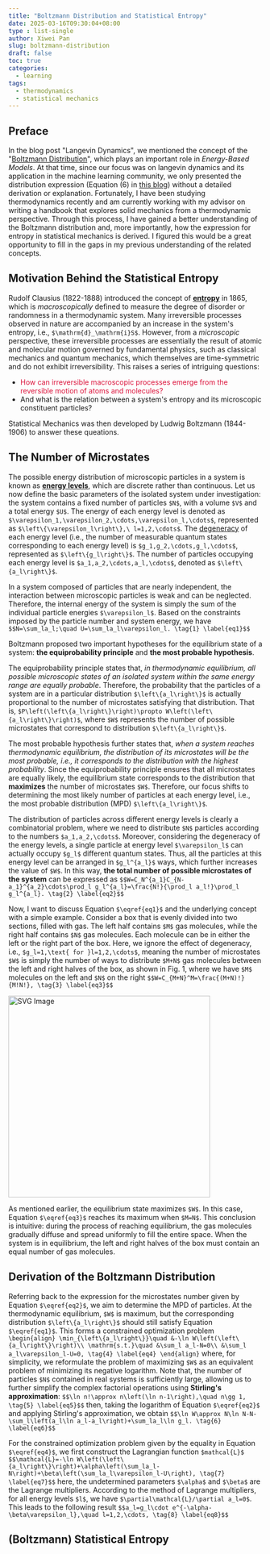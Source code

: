 ```yaml
---
title: "Boltzmann Distribution and Statistical Entropy"
date: 2025-03-16T09:30:04+08:00
type : list-single
author: Xiwei Pan
slug: boltzmann-distribution
draft: false
toc: true
categories:
  - learning
tags:
  - thermodynamics
  - statistical mechanics
---
```

## Preface
In the blog post "Langevin Dynamics", we mentioned the concept of the "[Boltzmann Distribution](https://xiweipan.com/en/2024/10/15/langevin-dynamics/#boltzmann-distribution)", which plays an important role in *Energy-Based Models*. At that time, since our focus was on langevin dynamics and its application in the machine learning community, we only presented the distribution expression (Equation (6) in [this blog](https://xiweipan.com/en/2024/10/15/langevin-dynamics/)) without a detailed derivation or explanation. Fortunately, I have been studying thermodynamics recently and am currently working with my advisor on writing a handbook that explores solid mechanics from a thermodynamic perspective. Through this process, I have gained a better understanding of the Boltzmann distribution and, more importantly, how the expression for entropy in statistical mechanics is derived. I figured this would be a great opportunity to fill in the gaps in my previous understanding of the related concepts.

## Motivation Behind the Statistical Entropy
Rudolf Clausius (1822-1888) introduced the concept of **[entropy](https://en.wikipedia.org/wiki/Entropy)** in 1865, which is *macroscopically* defined to measure the degree of disorder or randomness in a thermodynamic system. Many irreversible processes observed in nature are accompanied by an increase in the system's entropy, i.e., `$\mathrm{d}_\mathrm{i}S$`. However, from a *microscopic* perspective, these irreversible processes are essentially the result of atomic and molecular motion governed by fundamental physics, such as classical mechanics and quantum mechanics, which themselves are time-symmetric and do not exhibit irreversibility. This raises a series of intriguing questions: 
- <font color=Crimson>How can irreversible macroscopic processes emerge from the reversible motion of atoms and molecules?</font>
- And what is the relation between a system's entropy and its microscopic constituent particles?

Statistical Mechanics was then developed by Ludwig Boltzmann (1844-1906) to answer these queations.

## The Number of Microstates
The possible energy distribution of microscopic particles in a system is known as **[energy levels](https://en.wikipedia.org/wiki/Energy_level)**, which are discrete rather than continuous. Let us now define the basic parameters of the isolated system under investigation: the system contains a fixed number of particles `$N$`, with a volume `$V$` and a total energy `$U$`. The energy of each energy level is denoted as `$\varepsilon_1,\varepsilon_2,\cdots,\varepsilon_l,\cdots$`, represented as `$\left\{\varepsilon_l\right\},\ l=1,2,\cdots$`. The [degeneracy](https://en.wikipedia.org/wiki/Degenerate_energy_levels) of each energy level (i.e., the number of measurable quantum states corresponding to each energy level) is `$g_1,g_2,\cdots,g_l,\cdots$`, represented as `$\left\{g_l\right\}$`. The number of particles occupying each energy level is `$a_1,a_2,\cdots,a_l,\cdots$`, denoted as `$\left\{a_l\right\}$`.

In a system composed of particles that are nearly independent, the interaction between microscopic particles is weak and can be neglected. Therefore, the internal energy of the system is simply the sum of the individual particle energies `$\varepsilon_l$`. Based on the constraints imposed by the particle number and system energy, we have
`$$N=\sum_la_l;\quad U=\sum_la_l\varepsilon_l. \tag{1} \label{eq1}$$`

Boltzmann proposed two important hypotheses for the equilibrium state of a system: **the equiprobability principle** and **the most probable hypothesis**.

The equiprobability principle states that, *in thermodynamic equilibrium, all possible microscopic states of an isolated system within the same energy range are equally probable*. Therefore, the probability that the particles of a system are in a particular distribution `$\left\{a_l\right\}$` is actually proportional to the number of microstates satisfying that distribution. That is, `$P\left(\left\{a_l\right\}\right)\propto W\left(\left\{a_l\right\}\right)$`, where `$W$` represents the number of possible microstates that correspond to distribution `$\left\{a_l\right\}$`.

The most probable hypothesis further states that, *when a system reaches thermodynamic equilibrium, the distribution of its microstates will be the most probable, i.e., it corresponds to the distribution with the highest probability*. Since the equiprobability principle ensures that all microstates are equally likely, the equilibrium state corresponds to the distribution that **maximizes** the number of microstates `$W$`. Therefore, our focus shifts to determining the most likely number of particles at each energy level, i.e., the most probable distribution (MPD) `$\left\{a_l\right\}$`.

The distribution of particles across different energy levels is clearly a combinatorial problem, where we need to distribute `$N$` particles according to the numbers `$a_1,a_2,\cdots$`. Moreover, considering the degeneracy of the energy levels, a single particle at energy level `$\varepsilon_l$` can actually occupy `$g_l$` different quantum states. Thus, all the particles at this energy level can be arranged in `$g_l^{a_l}$` ways, which further increases the value of `$W$`. In this way, **the total number of possible microstates of the system** can be expressed as
`$$W=C_N^{a_1}C_{N-a_1}^{a_2}\cdots\prod_l g_l^{a_l}=\frac{N!}{\prod_l a_l!}\prod_l g_l^{a_l}. \tag{2} \label{eq2}$$`

Now, I want to discuss Equation `$\eqref{eq1}$` and the underlying concept with a simple example. Consider a box that is evenly divided into two sections, filled with gas. The left half contains `$M$` gas molecules, while the right half contains `$N$` gas molecules. Each molecule can be in either the left or the right part of the box. Here, we ignore the effect of degeneracy, i.e., `$g_l=1,\text{ for }l=1,2,\cdots$`, meaning the number of microstates `$W$` is simply the number of ways to distribute `$M+N$` gas molecules between the left and right halves of the box, as shown in Fig. 1, where we have `$M$` molecules on the left and `$N$` on the right
`$$W=C_{M+N}^M=\frac{(M+N)!}{M!N!}, \tag{3} \label{eq3}$$`

<img src="/figures/blogFigs/boltzmannDistribution/combinatorial_problem.svg" caption="A combinatorial problem defined by distributing M+N gas molecules between the two halves of the box, with M molecules on the left and N on the right." alt="SVG Image" width="400">

As mentioned earlier, the equilibrium state maximizes `$W$`. In this case, Equation `$\eqref{eq3}$` reaches its maximum when `$M=N$`. This conclusion is intuitive: during the process of reaching equilibrium, the gas molecules gradually diffuse and spread uniformly to fill the entire space. When the system is in equilibrium, the left and right halves of the box must contain an equal number of gas molecules.

## Derivation of the Boltzmann Distribution
Referring back to the expression for the microstates number given by Equation `$\eqref{eq2}$`, we aim to determine the MPD of particles. At the thermodynamic equilibrium, `$W$` is maximum, but the corresponding distribution `$\left\{a_l\right\}$` should still satisfy Equation `$\eqref{eq1}$`. This forms a constrained optimization problem
`\begin{align}
\min_{\left\{a_l\right\}}\quad &-\ln W\left(\left\{a_l\right\}\right)\\
\mathrm{s.t.}\quad &\sum_l a_l-N=0\\
&\sum_l a_l\varepsilon_l-U=0, \tag{4} \label{eq4}
\end{align}` 
where, for simplicity, we reformulate the problem of maximizing `$W$` as an equivalent problem of minimizing its negative logarithm. Note that, the number of particles `$N$` contained in real systems is sufficiently large, allowing us to further simplify the complex factorial operations using **Stirling's approximation**:
`$$\ln n!\approx n\left(\ln n-1\right),\quad n\gg 1, \tag{5} \label{eq5}$$`
then, taking the logarithm of Equation `$\eqref{eq2}$` and applying Stirling's approximation, we obtain
`$$\ln W\approx N\ln N-N-\sum_l\left(a_l\ln a_l-a_l\right)+\sum_la_l\ln g_l. \tag{6} \label{eq6}$$`

For the constrained optimization problem given by the equality in Equation `$\eqref{eq4}$`, we first construct the Lagrangian function `$mathcal{L}$`
`$$\mathcal{L}=-\ln W\left(\left\{a_l\right\}\right)+\alpha\left(\sum_la_l-N\right)+\beta\left(\sum_la_l\varepsilon_l-U\right), \tag{7} \label{eq7}$$`
here, the undetermined parameters `$\alpha$` and `$\beta$` are the Lagrange multipliers. According to the method of Lagrange multipliers, for all energy levels `$l$`, we have `$\partial\mathcal{L}/\partial a_l=0$`. This leads to the following result
`$$a_l=g_l\cdot e^{-\alpha-\beta\varepsilon_l},\quad l=1,2,\cdots, \tag{8} \label{eq8}$$`

## (Boltzmann) Statistical Entropy